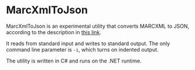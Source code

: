 # MarcXmlToJson

MarcXmlToJson is an experimental utility that converts MARCXML to JSON, according to the description in [this link](https://github.com/marc4j/marc4j/wiki/MARC-in-JSON-Description).

It reads from standard input and writes to standard output. The only command line parameter is `-i`, which turns on indented output.

The utility is written in C# and runs on the .NET runtime.

